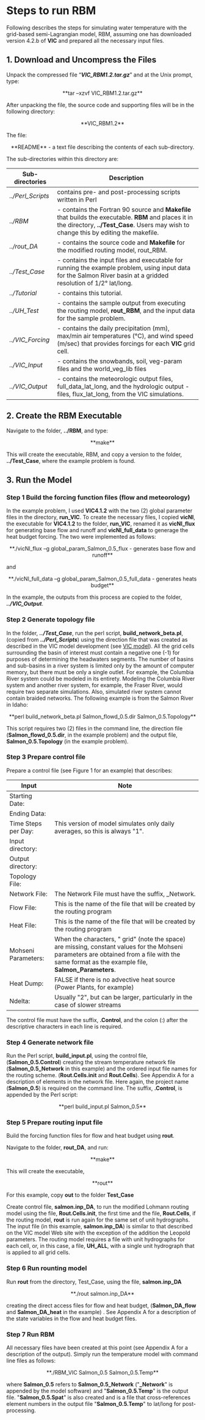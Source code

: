 # Steps to run RBM
Following describes the steps for simulating water temperature with the grid-based semi-Lagrangian model, RBM, assuming one has downloaded version 4.2.b of **VIC** and prepared all the necessary input files.
## 1. Download and Uncompress the Files
Unpack the compressed file “***VIC_RBM1.2.tar.gz***” and at the Unix prompt, type:
<center>**tar –xzvf VIC_RBM1.2.tar.gz**</center>

After unpacking the file, the source code and supporting files will be in the following directory:

<center>**VIC_RBM1.2**</center>

The file:
<center>**README** - a text file describing the contents of each sub-directory.</center>

The sub-directories within this directory are:

Sub-directories | Description
--- | ---
*../Perl_Scripts*  | contains pre- and post-processing scripts written in Perl
*../RBM* | - contains the Fortran 90 source and **Makefile** that builds the executable. **RBM** and places it in the directory, **../Test_Case**. Users may wish to change this by editing the makefile.
*../rout_DA*  | - contains the source code and **Makefile** for the modified routing model, rout_RBM.
*../Test_Case* | - contains the input files and executable for running the example problem, using input data for the Salmon River basin at a gridded resolution of 1/2° lat/long.
*../Tutorial* | - contains this tutorial.
*../UH_Test* | - contains the sample output from executing the routing model, **rout_RBM**, and the input data for the sample problem.
*../VIC_Forcing* | - contains the daily precipitation (mm), max/min air temperatures (°C), and wind speed (m/sec) that provides forcings for each **VIC** grid cell.
*../VIC_Input* | - contains the snowbands, soil, veg-param files and the world_veg_lib files
*../VIC_Output* | - contains the meteorologic output files, full_data_lat_long, and the hydrologic output - files, flux_lat_long, from the VIC simulations.

## 2. Create the RBM Executable
Navigate to the folder, **../RBM**, and type:
<center>**make**</center>

This will create the executable, RBM, and copy a version to the folder, **../Test_Case**, where the example problem is found.


## 3. Run the Model
### Step 1 Build the forcing function files (flow and meteorology)
In the example problem, I used **VIC4.1.2** with the two (2) global parameter files in the directory, **run_VIC**. To create the necessary files, I copied **vicNl**, the executable for **VIC4.1.2** to the folder, **run_VIC**, renamed it as **vicNl_flux** for generating base flow and runoff and **vicNl_full_data** to generage the heat budget forcing. The two were implemented as follows:
<center>**./vicNl_flux –g global_param_Salmon_0.5_flux - generates base flow and runoff**</center>

and
<center>**./vicNl_full_data –g global_param_Salmon_0.5_full_data - generates heats budget** </center>

In the example, the outputs from this process are copied to the folder, ***../VIC_Output***.
### Step 2 Generate topology file
In the folder, ***../Test_Case***, run the perl script, **build_network_beta.pl**, (copied from ***../Perl_Scripts***) using the direction file that was created as described in the VIC model development (see [VIC model](https://uw-hydro.github.io/code/)). All the grid cells surrounding the basin of interest must contain a negative one (-1) for purposes of determining the headwaters segments. The number of basins and sub-basins in a river system is limited only by the amount of computer memory, but there must be only a single outlet. For example, the Columbia River system could be modeled in its entirety. Modeling the Columbia River system and another river system, for example, the Fraser River, would require two separate simulations. Also, simulated river system cannot contain braided networks. The following example is from the Salmon River in Idaho:
<center>**perl build_network_beta.pl Salmon_flowd_0.5.dir Salmon_0.5.Topology**</center>

This script requires two (2) files in the command line, the direction file (**Salmon_flowd_0.5.dir**, in the example problem) and the output file, **Salmon_0.5.Topology** (in the example problem).
### Step 3 Prepare control file

Prepare a control file (see Figure 1 for an example) that describes:

Input | Note
--- | ---
Starting Date: |
Ending Data: |
Time Steps per Day:  |  This version of model simulates only daily averages, so this is always "1".
Input directory: |
Output directory: |
Topology File: |
Network File:   |       The Network File must have the suffix, \_Network.
Flow File:      |       This is the name of the file that will be created by the routing program
Heat File:      |       This is the name of the file that will be created by the routing program
Mohseni Parameters:  |  When the characters, " grid" (note the space) are missing, constant values for the Mohseni parameters are obtained from a file with the same format as the example file, **Salmon_Parameters**.
Heat Dump:      |       FALSE if there is no advective heat source (Power Plants, for example)
Ndelta:         |       Usually "2", but can be larger, particularly in the case of slower streams

The control file must have the suffix, **.Control**, and the colon (:) after the descriptive characters in each line is required.
### Step 4 Generate network file
Run the Perl script, **build_input.pl**, using the control file,(**Salmon_0.5.Control**) creating the stream temperature network file (**Salmon_0.5_Network** in this example) and the ordered input file names for the routing scheme. (**Rout.Cells.init** and **Rout.Cells**). See Appendix A for a description of elements in the network file. Here again, the project name (**Salmon_0.5**) is required on the command line. The suffix, **.Control**, is appended by the Perl script:

<center>**perl build_input.pl Salmon_0.5**</center>

### Step 5 Prepare routing input file
Build the forcing function files for flow and heat budget using **rout**.

Navigate to the folder, **rout_DA**, and run:
<center>**make**</center>

This will create the executable,
<center>**rout**</center>

For this example, copy **out** to the folder **Test_Case**

Create control file, **salmon.inp_DA**, to run the modified Lohmann routing model using the file, **Rout.Cells.init**, the first time and the file, **Rout.Cells**, if the routing model, **rout** is run again for the same set of unit hydrographs. The input file (in this example, **salmon.inp_DA**) is similar to that described on the VIC model Web site with the exception of the addition the Leopold parameters. The routing model requires a file with unit hydrographs for each cell, or, in this case, a file, **UH_ALL**, with a single unit hydrograph that is applied to all grid cells.

### Step 6 Run rounting model
Run **rout** from the directory, Test_Case, using the file, **salmon.inp_DA**
<center>**./rout salmon.inp_DA**</center>

creating the direct access files for flow and heat budget,
(**Salmon_DA_flow** and **Salmon_DA_heat** in the example) . See Appendix A for a description of the state variables in the flow and heat budget files.

### Step 7 Run RBM
All necessary files have been created at this point (see Appendix A for a description of the output). Simply run the temperature model with command line files as follows:
<center>**./RBM_VIC Salmon_0.5 Salmon_0.5.Temp**</center>

where **Salmon_0.5** refers to **Salmon_0.5_Network** ("**\_Network**" is appended by the model software) and "**Salmon_0.5.Temp**" is the output file. "**Salmon_0.5.Spat**" is also created and is a file that cross-references element numbers in the output file "**Salmon_0.5.Temp**" to lat/long for
post-processing.
